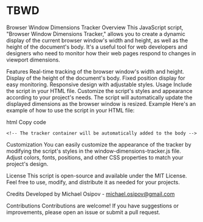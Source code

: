 # TBWD
Browser Window Dimensions Tracker
Overview
This JavaScript script, "Browser Window Dimensions Tracker," allows you to create a dynamic display of the current browser window's width and height, as well as the height of the document's body. It's a useful tool for web developers and designers who need to monitor how their web pages respond to changes in viewport dimensions.

Features
Real-time tracking of the browser window's width and height.
Display of the height of the document's body.
Fixed position display for easy monitoring.
Responsive design with adjustable styles.
Usage
Include the script in your HTML file.
Customize the script's styles and appearance according to your project's needs.
The script will automatically update the displayed dimensions as the browser window is resized.
Example
Here's an example of how to use the script in your HTML file:

html
Copy code
<!DOCTYPE html>
<html>
<head>
    <!-- Include the script -->
    <script src="window-dimensions-tracker.js"></script>
</head>
<body>
    <!-- Your content goes here -->

    <!-- The tracker container will be automatically added to the body -->
</body>
</html>
Customization
You can easily customize the appearance of the tracker by modifying the script's styles in the window-dimensions-tracker.js file. Adjust colors, fonts, positions, and other CSS properties to match your project's design.

License
This script is open-source and available under the MIT License. Feel free to use, modify, and distribute it as needed for your projects.

Credits
Developed by Michael Osipov - michael.osipov@gmail.com

Contributions
Contributions are welcome! If you have suggestions or improvements, please open an issue or submit a pull request.
